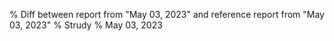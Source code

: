 % Diff between report from "May 03, 2023" and reference report from "May 03, 2023"
% Strudy
% May 03, 2023


